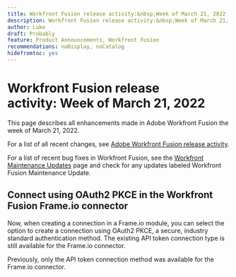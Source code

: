 ```yaml
---
title: Workfront Fusion release activity:&nbsp;Week of March 21, 2022
description: Workfront Fusion release activity:&nbsp;Week of March 21, 2022
author: Luke
draft: Probably
feature: Product Announcements, Workfront Fusion
recommendations: noDisplay, noCatalog
hidefromtoc: yes
---
```

# Workfront Fusion release activity:&nbsp;Week of March 21, 2022

This page describes all enhancements made in Adobe Workfront Fusion the week of March 21, 2022.

For a list of all recent changes, see [Adobe Workfront Fusion release activity](/help/workfront-fusion/fusion-product-releases/fusion-release-activity.md).

For a list of recent bug fixes in Workfront Fusion, see the [Workfront Maintenance Updates](https://experienceleague.adobe.com/docs/workfront-known-issues/releases/current-updates.html) page and check for any updates labeled Workfront Fusion Maintenance Update.

## Connect using OAuth2 PKCE in the Workfront Fusion Frame.io connector

Now, when creating a connection in a Frame.io module, you can select the option to create a connection using OAuth2 PKCE, a secure, industry standard authentication method. The existing API token connection type is still available for the Frame.io connector.

Previously, only the API token connection method was available for the Frame.io connector.